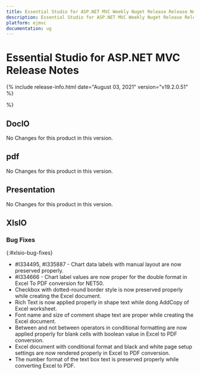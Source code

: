 ```yaml
---
title: Essential Studio for ASP.NET MVC Weekly Nuget Release Release Notes  
description: Essential Studio for ASP.NET MVC Weekly Nuget Release Release Notes  
platform: ejmvc
documentation: ug
---
```


# Essential Studio for ASP.NET MVC  Release Notes  

{% include release-info.html date="August 03, 2021"  version="v19.2.0.51" %} 



 %}



## DocIO

No Changes for this product in this version.

[//]: # "Delete the contents of this file while new content is added."

## pdf

No Changes for this product in this version.

[//]: # "Delete the contents of this file while new content is added."

## Presentation

No Changes for this product in this version.

[//]: # "Delete the contents of this file while new content is added."

## XlsIO

### Bug Fixes
{:#xlsio-bug-fixes}

* \#I334495, \#I335887 - Chart data labels with manual layout are now preserved properly.
* \#I334666 - Chart label values are now proper for the double format in Excel To PDF conversion for NET50.
* Checkbox with dotted-round border style is now preserved properly while creating the Excel document.
* Rich Text is now applied properly in shape text while dong AddCopy of Excel worksheet.
* Font name and size of comment shape text are proper while creating the Excel document.
* Between and not between operators in conditional formatting are now applied properly for blank cells with boolean value in Excel to PDF conversion.
* Excel document with conditional format and black and white page setup settings are now rendered properly in Excel to PDF conversion.
* The number format of the text box text is preserved properly while converting Excel to PDF.
